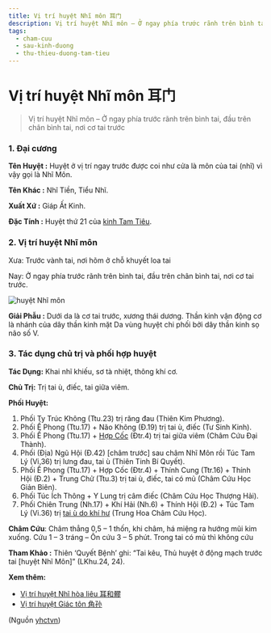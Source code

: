 ```yaml
---
title: Vị trí huyệt Nhĩ môn 耳门
description: Vị trí huyệt Nhĩ môn – Ở ngay phía trước rãnh trên bình tai, đầu trên chân bình tai, nơi cơ tai trước
tags:
  - cham-cuu
  - sau-kinh-duong
  - thu-thieu-duong-tam-tieu
---
```


# Vị trí huyệt Nhĩ môn 耳门 

> Vị trí huyệt Nhĩ môn – Ở ngay phía trước rãnh trên bình tai, đầu trên chân bình tai, nơi cơ tai trước

### 1. Đại cương

**Tên Huyệt :** Huyệt ở vị trí ngay trước được coi như cửa là môn của tai (nhĩ) vì vậy gọi là Nhĩ Môn.

**Tên Khác :** Nhĩ Tiền, Tiểu Nhĩ.

**Xuất Xứ :** Giáp Ất Kinh.

**Đặc Tính :** Huyệt thứ 21 của [kinh Tam Tiêu](/yhctvn/kinh-thu-thieu-duong-tam-tieu).

### 2. Vị trí huyệt Nhĩ môn

Xưa: Trước vành tai, nơi hõm ở chỗ khuyết loa tai

Nay: Ở ngay phía trước rãnh trên bình tai, đầu trên chân bình tai, nơi cơ tai trước.

![huyệt Nhĩ môn](/imgs/yhctvn/huyet-nhi-mon.jpg)

**Giải Phẫu :** Dưới da là cơ tai trước, xương thái dương. Thần kinh vận động cơ là nhánh của dây thần kinh mặt Da vùng huyệt chi phối bởi dây thần kinh sọ não số V.

### 3. Tác dụng chủ trị và phối hợp huyệt

**Tác Dụng:** Khai nhĩ khiếu, sơ tà nhiệt, thông khí cơ.

**Chủ Trị:** Trị tai ù, điếc, tai giữa viêm.

**Phối Huyệt:**

1. Phối Ty Trúc Không (Ttu.23) trị răng đau (Thiên Kim Phương).
2. Phối Ế Phong (Ttu.17) + Não Không (Đ.19) trị tai ù, điếc (Tư Sinh Kinh).
3. Phối Ế Phong (Ttu.17) + [Hợp Cốc](/yhctvn/huyet-hop-coc-%e5%90%88-%e8%b0%b7) (Đtr.4) trị tai giữa viêm (Châm Cứu Đại Thành).
4. Phối (Địa) Ngũ Hội (Đ.42) [châm trước] sau châm Nhĩ Môn rồi Túc Tam Lý (Vi.36) trị lưng đau, tai ù (Thiên Tinh Bí Quyết).
5. Phối Ế Phong (Ttu.17) + Hợp Cốc (Đtr.4) + Thính Cung (Ttr.16) + Thính Hội (Đ.2) + Trung Chử (Ttu.3) trị tai ù, điếc, tai có mủ (Châm Cứu Học Giản Biên).
6. Phối Túc Ích Thông + Y Lung trị câm điếc (Châm Cứu Học Thượng Hải).
7. Phối Chiên Trung (Nh.17) + Khí Hải (Nh.6) + Thính Hội (Đ.2) + Túc Tam Lý (Vi.36) trị [tai ù do khí hư](/yhctvn/chung-khi-hu-trong-dong-y) (Trung Hoa Châm Cứu Học).

**Châm Cứu**: Châm thẳng 0,5 – 1 thốn, khi châm, há miệng ra hướng mũi kim xuống. Cứu 1 – 3 tráng – Ôn cứu 3 – 5 phút. Trong tai có mủ thì không cứu

**Tham Khảo :** Thiên ‘Quyết Bệnh’ ghi: “Tai kêu, Thủ huyệt ở động mạch trước tai [huyệt Nhĩ Môn]” (LKhu.24, 24).

**Xem thêm:**

* [Vị trí huyệt Nhĩ hòa liêu 耳和髎](/yhctvn/vi-tri-huyet-nhi-hoa-lieu-%e8%80%b3%e5%92%8c%e9%ab%8e)
* [Vị trí huyệt Giác tôn 角孙](/yhctvn/vi-tri-huyet-giac-ton-%e8%a7%92%e5%ad%99)

(Nguồn <a href="https://yhctvn.com/vi-tri-huyet-nhi-mon-耳门/" target="_blank">yhctvn</a>)
